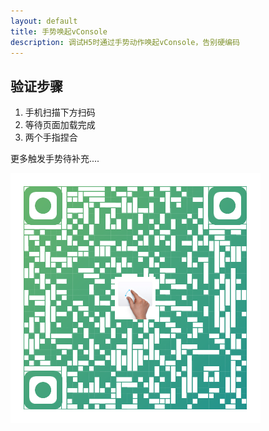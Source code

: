 ```yaml
---
layout: default
title: 手势唤起vConsole
description: 调试H5时通过手势动作唤起vConsole，告别硬编码
---
```


## 验证步骤
1. 手机扫描下方扫码
2. 等待页面加载完成
3. 两个手指捏合

更多触发手势待补充....

![使用手机查看](qrCode.png)
